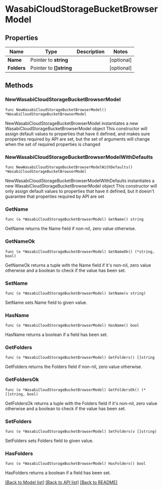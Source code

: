 # WasabiCloudStorageBucketBrowserModel

## Properties

Name | Type | Description | Notes
------------ | ------------- | ------------- | -------------
**Name** | Pointer to **string** |  | [optional] 
**Folders** | Pointer to **[]string** |  | [optional] 

## Methods

### NewWasabiCloudStorageBucketBrowserModel

`func NewWasabiCloudStorageBucketBrowserModel() *WasabiCloudStorageBucketBrowserModel`

NewWasabiCloudStorageBucketBrowserModel instantiates a new WasabiCloudStorageBucketBrowserModel object
This constructor will assign default values to properties that have it defined,
and makes sure properties required by API are set, but the set of arguments
will change when the set of required properties is changed

### NewWasabiCloudStorageBucketBrowserModelWithDefaults

`func NewWasabiCloudStorageBucketBrowserModelWithDefaults() *WasabiCloudStorageBucketBrowserModel`

NewWasabiCloudStorageBucketBrowserModelWithDefaults instantiates a new WasabiCloudStorageBucketBrowserModel object
This constructor will only assign default values to properties that have it defined,
but it doesn't guarantee that properties required by API are set

### GetName

`func (o *WasabiCloudStorageBucketBrowserModel) GetName() string`

GetName returns the Name field if non-nil, zero value otherwise.

### GetNameOk

`func (o *WasabiCloudStorageBucketBrowserModel) GetNameOk() (*string, bool)`

GetNameOk returns a tuple with the Name field if it's non-nil, zero value otherwise
and a boolean to check if the value has been set.

### SetName

`func (o *WasabiCloudStorageBucketBrowserModel) SetName(v string)`

SetName sets Name field to given value.

### HasName

`func (o *WasabiCloudStorageBucketBrowserModel) HasName() bool`

HasName returns a boolean if a field has been set.

### GetFolders

`func (o *WasabiCloudStorageBucketBrowserModel) GetFolders() []string`

GetFolders returns the Folders field if non-nil, zero value otherwise.

### GetFoldersOk

`func (o *WasabiCloudStorageBucketBrowserModel) GetFoldersOk() (*[]string, bool)`

GetFoldersOk returns a tuple with the Folders field if it's non-nil, zero value otherwise
and a boolean to check if the value has been set.

### SetFolders

`func (o *WasabiCloudStorageBucketBrowserModel) SetFolders(v []string)`

SetFolders sets Folders field to given value.

### HasFolders

`func (o *WasabiCloudStorageBucketBrowserModel) HasFolders() bool`

HasFolders returns a boolean if a field has been set.


[[Back to Model list]](../README.md#documentation-for-models) [[Back to API list]](../README.md#documentation-for-api-endpoints) [[Back to README]](../README.md)


